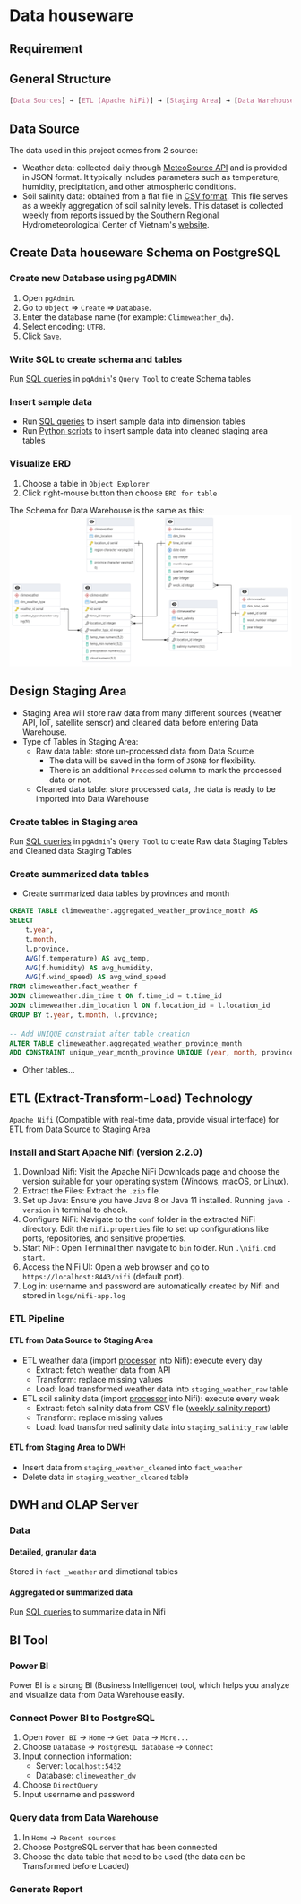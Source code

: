 # Data houseware 

## Requirement

## General Structure
```css
[Data Sources] → [ETL (Apache NiFi)] → [Staging Area] → [Data Warehouse] → [BI Tools]
```

## Data Source
The data used in this project comes from 2 source:
- Weather data: collected daily through [MeteoSource API](https://www.meteosource.com/) and is provided in JSON format. It typically includes parameters such as temperature, humidity, precipitation, and other atmospheric conditions.
- Soil salinity data: obtained from a flat file in [CSV format](asset/dump_data/weekly_salinity_report.csv). This file serves as a weekly aggregation of soil salinity levels. This dataset is collected weekly from reports issued by the Southern Regional Hydrometeorological Center of Vietnam's [website](https://www.kttv-nb.org.vn/).

## Create Data houseware Schema on PostgreSQL

### Create new Database using pgADMIN
1. Open `pgAdmin`.
2. Go to `Object` => `Create` => `Database`.
3. Enter the database name (for example: `Climeweather_dw`).
4. Select encoding: `UTF8`.
5. Click `Save`.

### Write SQL to create schema and tables
Run [SQL queries](SQL/pgadmin_query/create_DW_schema.sql) in `pgAdmin`'s `Query Tool` to create Schema tables

### Insert sample data 
- Run [SQL queries](SQL/pgadmin_query/insert_DW_schema_sample_data.sql) to insert sample data into dimension tables
- Run [Python scripts](asset/dump_python_script) to insert sample data into cleaned staging area tables


### Visualize ERD
1. Choose a table in `Object Explorer`
2. Click right-mouse button then choose `ERD for table`

The Schema for Data Warehouse is the same as this: ![ERD](asset/image/ERD.png)

## Design Staging Area
- Staging Area will store raw data from many different sources (weather API, IoT, satellite sensor) and cleaned data before entering Data Warehouse.
- Type of Tables in Staging Area:
	- Raw data table: store un-processed data from Data Source
		- The data will be saved in the form of `JSONB` for flexibility.
		- There is an additional `Processed` column to mark the processed data or not.
	- Cleaned data table: store processed data, the data is ready to be imported into Data Warehouse 

### Create tables in Staging area
Run [SQL queries](SQL/pgadmin_query/create_DW_staging_area.sql) in `pgAdmin`'s `Query Tool` to create Raw data Staging Tables and Cleaned data Staging Tables

### Create summarized data tables

- Create summarized data tables by provinces and month
```sql
CREATE TABLE climeweather.aggregated_weather_province_month AS
SELECT 
    t.year, 
    t.month, 
    l.province, 
    AVG(f.temperature) AS avg_temp, 
    AVG(f.humidity) AS avg_humidity,
    AVG(f.wind_speed) AS avg_wind_speed
FROM climeweather.fact_weather f
JOIN climeweather.dim_time t ON f.time_id = t.time_id
JOIN climeweather.dim_location l ON f.location_id = l.location_id
GROUP BY t.year, t.month, l.province;

-- Add UNIQUE constraint after table creation
ALTER TABLE climeweather.aggregated_weather_province_month
ADD CONSTRAINT unique_year_month_province UNIQUE (year, month, province);
```

- Other tables...


## ETL (Extract-Transform-Load) Technology
`Apache Nifi` (Compatible with real-time data, provide visual interface) for ETL from Data Source to Staging Area

### Install and Start Apache Nifi (version 2.2.0)
1. Download Nifi: Visit the Apache NiFi Downloads page and choose the version suitable for your operating system (Windows, macOS, or Linux).
2. Extract the Files: Extract the `.zip` file.
3. Set up Java: Ensure you have Java 8 or Java 11 installed. Running `java -version` in terminal to check.
4. Configure NiFi: Navigate to the `conf` folder in the extracted NiFi directory. Edit the `nifi.properties` file to set up configurations like ports, repositories, and sensitive properties.
5. Start NiFi: Open Terminal then navigate to `bin` folder. Run `.\nifi.cmd start`.
6. Access the NiFi UI: Open a web browser and go to `https://localhost:8443/nifi` (default port).
7. Log in: username and password are automatically created by Nifi and stored in `logs/nifi-app.log`

### ETL Pipeline

#### ETL from Data Source to Staging Area 
- ETL weather data (import [processor](ApacheNifi_processor/Source_to_Staging/ETL_Weather_Data.json) into Nifi): execute every day
	- Extract: fetch weather data from API
	- Transform: replace missing values
	- Load: load transformed weather data into `staging_weather_raw` table
- ETL soil salinity data (import [processor](ApacheNifi_processor/Source_to_Staging/ETL_Salinity_Data.json) into Nifi): execute every week
	- Extract: fetch salinity data from CSV file ([weekly salinity report](asset/dump_data/weekly_salinity_report.csv))
	- Transform: replace missing values
	- Load: load transformed salinity data into `staging_salinity_raw` table

#### ETL from Staging Area to DWH
- Insert data from `staging_weather_cleaned` into `fact_weather`
- Delete data in `staging_weather_cleaned` table

## DWH and OLAP Server

### Data

#### Detailed, granular data
Stored in `fact _weather` and dimetional tables

#### Aggregated or summarized data
Run [SQL queries](SQL/nifi_flow_query/update_summarized_data.sql) to summarize data in Nifi

## BI Tool

### Power BI
Power BI is a strong BI (Business Intelligence) tool, which helps you analyze and visualize data from Data Warehouse easily.

### Connect Power BI to PostgreSQL
1. Open `Power BI` → `Home` → `Get Data` → `More...`
2. Choose `Database` → `PostgreSQL database` → `Connect` 
3. Input connection information:
	- Server: `localhost:5432`
	- Database: `climeweather_dw`
4. Choose `DirectQuery`
5. Input username and password

### Query data from Data Warehouse
1. In `Home` → `Recent sources`
2. Choose PostgreSQL server that has been connected
3. Choose the data table that need to be used (the data can be Transformed before Loaded)

### Generate Report 